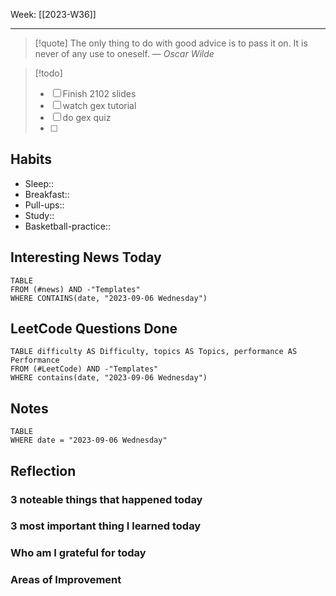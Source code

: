 Week: [[2023-W36]]
- - -
>[!quote]
> The only thing to do with good advice is to pass it on. It is never of any use to oneself.
> — <cite>Oscar Wilde</cite>

>[!todo]
>- [ ] Finish 2102 slides
>- [ ] watch gex tutorial
>- [ ] do gex quiz
>- [ ] 

## Habits

- Sleep:: 
- Breakfast:: 
- Pull-ups:: 
- Study:: 
- Basketball-practice:: 
## Interesting News Today

```dataview
TABLE 
FROM (#news) AND -"Templates"
WHERE CONTAINS(date, "2023-09-06 Wednesday") 
```

## LeetCode Questions Done

```dataview
TABLE difficulty AS Difficulty, topics AS Topics, performance AS Performance
FROM (#LeetCode) AND -"Templates"
WHERE contains(date, "2023-09-06 Wednesday") 
```

## Notes

```dataview
TABLE
WHERE date = "2023-09-06 Wednesday"
```

## Reflection

### 3 noteable things that happened today

### 3 most important thing I learned today

### Who am I grateful for today

### Areas of Improvement